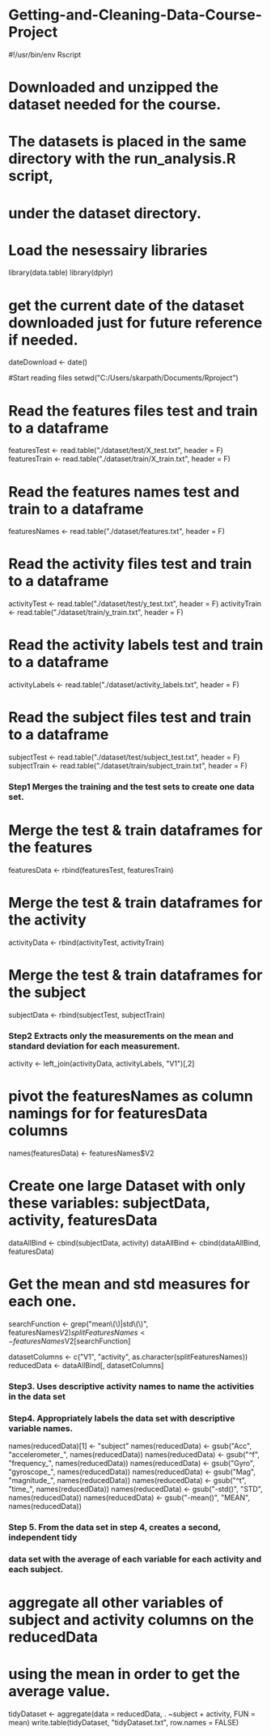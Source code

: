 # Getting-and-Cleaning-Data-Course-Project

#!/usr/bin/env Rscript

# Downloaded and unzipped the dataset needed for the course. 
# The datasets is placed in the same directory with the run_analysis.R script, 
# under the dataset directory. 

# Load the nesessairy libraries
library(data.table)
library(dplyr)

# get the current date of the dataset downloaded just for future reference if needed. 
dateDownload <- date()

#Start reading files
setwd("C:/Users/skarpath/Documents/Rproject")

# Read the features files test and train to a dataframe
featuresTest <- read.table("./dataset/test/X_test.txt", header = F)
featuresTrain <- read.table("./dataset/train/X_train.txt", header = F)

# Read the features names test and train to a dataframe
featuresNames <- read.table("./dataset/features.txt", header = F)

# Read the activity files test and train to a dataframe
activityTest <- read.table("./dataset/test/y_test.txt", header = F)
activityTrain <- read.table("./dataset/train/y_train.txt", header = F)

# Read the activity labels test and train to a dataframe
activityLabels <- read.table("./dataset/activity_labels.txt", header = F)

# Read the subject files test and train to a dataframe
subjectTest <- read.table("./dataset/test/subject_test.txt", header = F)
subjectTrain <- read.table("./dataset/train/subject_train.txt", header = F)

### Step1 Merges the training and the test sets to create one data set.
# Merge the test & train dataframes for the features 
featuresData <- rbind(featuresTest, featuresTrain)

# Merge the test & train dataframes for the activity 
activityData <- rbind(activityTest, activityTrain)

# Merge the test & train dataframes for the subject 
subjectData <- rbind(subjectTest, subjectTrain)

### Step2 Extracts only the measurements on the mean and standard deviation for each measurement. 

activity <- left_join(activityData, activityLabels, "V1")[,2]

# pivot the featuresNames as column namings for for featuresData columns 
names(featuresData) <- featuresNames$V2

# Create one large Dataset with only these variables: subjectData,  activity,  featuresData
dataAllBind <- cbind(subjectData, activity)
dataAllBind <- cbind(dataAllBind, featuresData)

# Get the mean and std measures for each one.
searchFunction <- grep("mean\\(\\)|std\\(\\)", featuresNames$V2)
splitFeaturesNames <- featuresNames$V2[searchFunction]

datasetColumns <- c("V1", "activity", as.character(splitFeaturesNames))
reducedData <- dataAllBind[, datasetColumns]


### Step3. Uses descriptive activity names to name the activities in the data set
### Step4. Appropriately labels the data set with descriptive variable names. 
names(reducedData)[1] <- "subject"
names(reducedData) <- gsub("Acc", "accelerometer_", names(reducedData))
names(reducedData) <- gsub("^f", "frequency_", names(reducedData))
names(reducedData) <- gsub("Gyro", "gyroscope_", names(reducedData))
names(reducedData) <- gsub("Mag", "magnitude_", names(reducedData))
names(reducedData) <- gsub("^t", "time_", names(reducedData))
names(reducedData) <- gsub("-std()", "STD", names(reducedData))
names(reducedData) <- gsub("-mean()", "MEAN", names(reducedData))



### Step 5. From the data set in step 4, creates a second, independent tidy 
### data set with the average of each variable for each activity and each subject.

# aggregate all other variables of subject and activity columns on the reducedData
# using the mean in order to get the average value. 
tidyDataset <- aggregate(data = reducedData, . ~subject + activity, FUN = mean)
write.table(tidyDataset, "tidyDataset.txt", row.names = FALSE)
